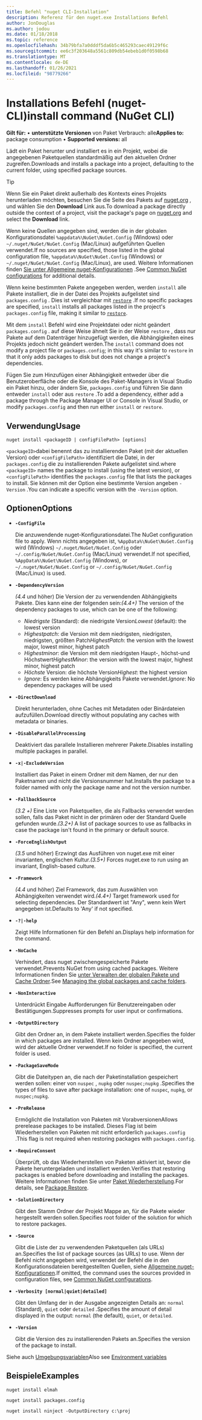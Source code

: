 ```yaml
---
title: Befehl "nuget CLI-Installation"
description: Referenz für den nuget.exe Installations Befehl
author: JonDouglas
ms.author: jodou
ms.date: 01/18/2018
ms.topic: reference
ms.openlocfilehash: 34b79bfa7a0dddf5da6b5c465293caec49129f6c
ms.sourcegitcommit: ee6c3f203648a5561c809db54ebeb1d0f0598b68
ms.translationtype: MT
ms.contentlocale: de-DE
ms.lasthandoff: 01/26/2021
ms.locfileid: "98779266"
---
```

# <a name="install-command-nuget-cli"></a><span data-ttu-id="104b7-103">Installations Befehl (nuget-CLI)</span><span class="sxs-lookup"><span data-stu-id="104b7-103">install command (NuGet CLI)</span></span>

<span data-ttu-id="104b7-104">**Gilt für:** &bullet; **unterstützte Versionen** von Paket Verbrauch: alle</span><span class="sxs-lookup"><span data-stu-id="104b7-104">**Applies to:** package consumption &bullet; **Supported versions:** all</span></span>

<span data-ttu-id="104b7-105">Lädt ein Paket herunter und installiert es in ein Projekt, wobei die angegebenen Paketquellen standardmäßig auf den aktuellen Ordner zugreifen.</span><span class="sxs-lookup"><span data-stu-id="104b7-105">Downloads and installs a package into a project, defaulting to the current folder, using specified package sources.</span></span>

> [!Tip]
> <span data-ttu-id="104b7-106">Wenn Sie ein Paket direkt außerhalb des Kontexts eines Projekts herunterladen möchten, besuchen Sie die Seite des Pakets auf [nuget.org](https://www.nuget.org) , und wählen Sie den **Download** Link aus.</span><span class="sxs-lookup"><span data-stu-id="104b7-106">To download a package directly outside the context of a project, visit the package's page on [nuget.org](https://www.nuget.org) and select the **Download** link.</span></span>

<span data-ttu-id="104b7-107">Wenn keine Quellen angegeben sind, werden die in der globalen Konfigurationsdatei `%appdata%\NuGet\NuGet.Config` (Windows) oder `~/.nuget/NuGet/NuGet.Config` (Mac/Linux) aufgeführten Quellen verwendet.</span><span class="sxs-lookup"><span data-stu-id="104b7-107">If no sources are specified, those listed in the global configuration file, `%appdata%\NuGet\NuGet.Config` (Windows) or `~/.nuget/NuGet/NuGet.Config` (Mac/Linux), are used.</span></span> <span data-ttu-id="104b7-108">Weitere Informationen finden [Sie unter Allgemeine nuget-Konfigurationen](../../consume-packages/configuring-nuget-behavior.md) .</span><span class="sxs-lookup"><span data-stu-id="104b7-108">See [Common NuGet configurations](../../consume-packages/configuring-nuget-behavior.md) for additional details.</span></span>

<span data-ttu-id="104b7-109">Wenn keine bestimmten Pakete angegeben werden, werden `install` alle Pakete installiert, die in der Datei des Projekts aufgelistet sind `packages.config` . Dies ist vergleichbar mit [`restore`](cli-ref-restore.md) .</span><span class="sxs-lookup"><span data-stu-id="104b7-109">If no specific packages are specified, `install` installs all packages listed in the project's `packages.config` file, making it similar to [`restore`](cli-ref-restore.md).</span></span>

<span data-ttu-id="104b7-110">Mit dem `install` Befehl wird eine Projektdatei oder nicht geändert `packages.config` . auf diese Weise ähnelt Sie in der Weise `restore` , dass nur Pakete auf dem Datenträger hinzugefügt werden, die Abhängigkeiten eines Projekts jedoch nicht geändert werden.</span><span class="sxs-lookup"><span data-stu-id="104b7-110">The `install` command does not modify a project file or `packages.config`; in this way it's similar to `restore` in that it only adds packages to disk but does not change a project's dependencies.</span></span>

<span data-ttu-id="104b7-111">Fügen Sie zum Hinzufügen einer Abhängigkeit entweder über die Benutzeroberfläche oder die Konsole des Paket-Managers in Visual Studio ein Paket hinzu, oder ändern Sie, `packages.config` und führen Sie dann entweder `install` oder aus `restore` .</span><span class="sxs-lookup"><span data-stu-id="104b7-111">To add a dependency, either add a package through the Package Manager UI or Console in Visual Studio, or modify `packages.config` and then run either `install` or `restore`.</span></span>

## <a name="usage"></a><span data-ttu-id="104b7-112">Verwendung</span><span class="sxs-lookup"><span data-stu-id="104b7-112">Usage</span></span>

```cli
nuget install <packageID | configFilePath> [options]
```

<span data-ttu-id="104b7-113">`<packageID>`dabei benennt das zu installierenden Paket (mit der aktuellen Version) oder `<configFilePath>` identifiziert die Datei, in der `packages.config` die zu installierenden Pakete aufgelistet sind.</span><span class="sxs-lookup"><span data-stu-id="104b7-113">where `<packageID>` names the package to install (using the latest version), or `<configFilePath>` identifies the `packages.config` file that lists the packages to install.</span></span> <span data-ttu-id="104b7-114">Sie können mit der Option eine bestimmte Version angeben `-Version` .</span><span class="sxs-lookup"><span data-stu-id="104b7-114">You can indicate a specific version with the `-Version` option.</span></span>

## <a name="options"></a><span data-ttu-id="104b7-115">Optionen</span><span class="sxs-lookup"><span data-stu-id="104b7-115">Options</span></span>

- **`-ConfigFile`**

  <span data-ttu-id="104b7-116">Die anzuwendende nuget-Konfigurationsdatei.</span><span class="sxs-lookup"><span data-stu-id="104b7-116">The NuGet configuration file to apply.</span></span> <span data-ttu-id="104b7-117">Wenn nichts angegeben ist, `%AppData%\NuGet\NuGet.Config` wird (Windows) `~/.nuget/NuGet/NuGet.Config` oder `~/.config/NuGet/NuGet.Config` (Mac/Linux) verwendet.</span><span class="sxs-lookup"><span data-stu-id="104b7-117">If not specified, `%AppData%\NuGet\NuGet.Config` (Windows), or `~/.nuget/NuGet/NuGet.Config` or `~/.config/NuGet/NuGet.Config` (Mac/Linux) is used.</span></span>

- **`-DependencyVersion`**

  <span data-ttu-id="104b7-118">*(4.4* und höher) Die Version der zu verwendenden Abhängigkeits Pakete. Dies kann eine der folgenden sein:</span><span class="sxs-lookup"><span data-stu-id="104b7-118">*(4.4+)* The version of the dependency packages to use, which can be one of the following:</span></span><br/><ul><li><span data-ttu-id="104b7-119">*Niedrigste* (Standard): die niedrigste Version</span><span class="sxs-lookup"><span data-stu-id="104b7-119">*Lowest* (default): the lowest version</span></span></li><li><span data-ttu-id="104b7-120">*Highestpatch*: die Version mit dem niedrigsten, niedrigsten, niedrigsten, größten Patch</span><span class="sxs-lookup"><span data-stu-id="104b7-120">*HighestPatch*: the version with the lowest major, lowest minor, highest patch</span></span></li><li><span data-ttu-id="104b7-121">*Highestminor*: die Version mit dem niedrigsten Haupt-, höchst-und Höchstwert</span><span class="sxs-lookup"><span data-stu-id="104b7-121">*HighestMinor*: the version with the lowest major, highest minor, highest patch</span></span></li><li><span data-ttu-id="104b7-122">*Höchste* Version: die höchste Version</span><span class="sxs-lookup"><span data-stu-id="104b7-122">*Highest*: the highest version</span></span></li><li><span data-ttu-id="104b7-123">*Ignore*: Es werden keine Abhängigkeits Pakete verwendet.</span><span class="sxs-lookup"><span data-stu-id="104b7-123">*Ignore*: No dependency packages will be used</span></span></li></ul>

- **`-DirectDownload`**

  <span data-ttu-id="104b7-124">Direkt herunterladen, ohne Caches mit Metadaten oder Binärdateien aufzufüllen.</span><span class="sxs-lookup"><span data-stu-id="104b7-124">Download directly without populating any caches with metadata or binaries.</span></span>

- **`-DisableParallelProcessing`**

  <span data-ttu-id="104b7-125">Deaktiviert das parallele Installieren mehrerer Pakete.</span><span class="sxs-lookup"><span data-stu-id="104b7-125">Disables installing multiple packages in parallel.</span></span>

- **`-x|-ExcludeVersion`**

  <span data-ttu-id="104b7-126">Installiert das Paket in einem Ordner mit dem Namen, der nur den Paketnamen und nicht die Versionsnummer hat.</span><span class="sxs-lookup"><span data-stu-id="104b7-126">Installs the package to a folder named with only the package name and not the version number.</span></span>

- **`-FallbackSource`**

  <span data-ttu-id="104b7-127">*(3.2 +)* Eine Liste von Paketquellen, die als Fallbacks verwendet werden sollen, falls das Paket nicht in der primären oder der Standard Quelle gefunden wurde.</span><span class="sxs-lookup"><span data-stu-id="104b7-127">*(3.2+)* A list of package sources to use as fallbacks in case the package isn't found in the primary or default source.</span></span>

- **`-ForceEnglishOutput`**

  <span data-ttu-id="104b7-128">*(3.5* und höher) Erzwingt das Ausführen von nuget.exe mit einer invarianten, englischen Kultur.</span><span class="sxs-lookup"><span data-stu-id="104b7-128">*(3.5+)* Forces nuget.exe to run using an invariant, English-based culture.</span></span>

- **`-Framework`**

  <span data-ttu-id="104b7-129">*(4.4* und höher) Ziel Framework, das zum Auswählen von Abhängigkeiten verwendet wird.</span><span class="sxs-lookup"><span data-stu-id="104b7-129">*(4.4+)* Target framework used for selecting dependencies.</span></span> <span data-ttu-id="104b7-130">Der Standardwert ist "Any", wenn kein Wert angegeben ist.</span><span class="sxs-lookup"><span data-stu-id="104b7-130">Defaults to 'Any' if not specified.</span></span>

- **`-?|-help`**

  <span data-ttu-id="104b7-131">Zeigt Hilfe Informationen für den Befehl an.</span><span class="sxs-lookup"><span data-stu-id="104b7-131">Displays help information for the command.</span></span>

- **`-NoCache`**

  <span data-ttu-id="104b7-132">Verhindert, dass nuget zwischengespeicherte Pakete verwendet.</span><span class="sxs-lookup"><span data-stu-id="104b7-132">Prevents NuGet from using cached packages.</span></span> <span data-ttu-id="104b7-133">Weitere Informationen finden Sie [unter Verwalten der globalen Pakete und Cache Ordner](../../consume-packages/managing-the-global-packages-and-cache-folders.md).</span><span class="sxs-lookup"><span data-stu-id="104b7-133">See [Managing the global packages and cache folders](../../consume-packages/managing-the-global-packages-and-cache-folders.md).</span></span>

- **`-NonInteractive`**

  <span data-ttu-id="104b7-134">Unterdrückt Eingabe Aufforderungen für Benutzereingaben oder Bestätigungen.</span><span class="sxs-lookup"><span data-stu-id="104b7-134">Suppresses prompts for user input or confirmations.</span></span>

- **`-OutputDirectory`**

  <span data-ttu-id="104b7-135">Gibt den Ordner an, in dem Pakete installiert werden.</span><span class="sxs-lookup"><span data-stu-id="104b7-135">Specifies the folder in which packages are installed.</span></span> <span data-ttu-id="104b7-136">Wenn kein Ordner angegeben wird, wird der aktuelle Ordner verwendet.</span><span class="sxs-lookup"><span data-stu-id="104b7-136">If no folder is specified, the current folder is used.</span></span>

- **`-PackageSaveMode`**

  <span data-ttu-id="104b7-137">Gibt die Dateitypen an, die nach der Paketinstallation gespeichert werden sollen: einer von `nuspec` , `nupkg` oder `nuspec;nupkg` .</span><span class="sxs-lookup"><span data-stu-id="104b7-137">Specifies the types of files to save after package installation: one of `nuspec`, `nupkg`, or `nuspec;nupkg`.</span></span>

- **`-PreRelease`**

  <span data-ttu-id="104b7-138">Ermöglicht die Installation von Paketen mit Vorabversionen</span><span class="sxs-lookup"><span data-stu-id="104b7-138">Allows prerelease packages to be installed.</span></span> <span data-ttu-id="104b7-139">Dieses Flag ist beim Wiederherstellen von Paketen mit nicht erforderlich `packages.config` .</span><span class="sxs-lookup"><span data-stu-id="104b7-139">This flag is not required when restoring packages with `packages.config`.</span></span>

- **`-RequireConsent`**

  <span data-ttu-id="104b7-140">Überprüft, ob das Wiederherstellen von Paketen aktiviert ist, bevor die Pakete heruntergeladen und installiert werden.</span><span class="sxs-lookup"><span data-stu-id="104b7-140">Verifies that restoring packages is enabled before downloading and installing the packages.</span></span> <span data-ttu-id="104b7-141">Weitere Informationen finden Sie unter [Paket Wiederherstellung](../../consume-packages/package-restore.md).</span><span class="sxs-lookup"><span data-stu-id="104b7-141">For details, see [Package Restore](../../consume-packages/package-restore.md).</span></span>

- **`-SolutionDirectory`**

  <span data-ttu-id="104b7-142">Gibt den Stamm Ordner der Projekt Mappe an, für die Pakete wieder hergestellt werden sollen.</span><span class="sxs-lookup"><span data-stu-id="104b7-142">Specifies root folder of the solution for which to restore packages.</span></span>

- **`-Source`**

   <span data-ttu-id="104b7-143">Gibt die Liste der zu verwendenden Paketquellen (als URLs) an.</span><span class="sxs-lookup"><span data-stu-id="104b7-143">Specifies the list of package sources (as URLs) to use.</span></span> <span data-ttu-id="104b7-144">Wenn der Befehl nicht angegeben wird, verwendet der Befehl die in den Konfigurationsdateien bereitgestellten Quellen, siehe [Allgemeine nuget-Konfigurationen](../../consume-packages/configuring-nuget-behavior.md).</span><span class="sxs-lookup"><span data-stu-id="104b7-144">If omitted, the command uses the sources provided in configuration files, see [Common NuGet configurations](../../consume-packages/configuring-nuget-behavior.md).</span></span>

- **`-Verbosity [normal|quiet|detailed]`**

  <span data-ttu-id="104b7-145">Gibt den Umfang der in der Ausgabe angezeigten Details an: `normal` (Standard), `quiet` oder `detailed` .</span><span class="sxs-lookup"><span data-stu-id="104b7-145">Specifies the amount of detail displayed in the output: `normal` (the default), `quiet`, or `detailed`.</span></span>

- **`-Version`**

  <span data-ttu-id="104b7-146">Gibt die Version des zu installierenden Pakets an.</span><span class="sxs-lookup"><span data-stu-id="104b7-146">Specifies the version of the package to install.</span></span>

<span data-ttu-id="104b7-147">Siehe auch [Umgebungsvariablen](cli-ref-environment-variables.md)</span><span class="sxs-lookup"><span data-stu-id="104b7-147">Also see [Environment variables](cli-ref-environment-variables.md)</span></span>

## <a name="examples"></a><span data-ttu-id="104b7-148">Beispiele</span><span class="sxs-lookup"><span data-stu-id="104b7-148">Examples</span></span>

```cli
nuget install elmah

nuget install packages.config

nuget install ninject -OutputDirectory c:\proj
```
